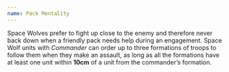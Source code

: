 ```yaml
---
name: Pack Mentality
---
```

Space Wolves prefer to fight up close to the enemy and therefore never back down when a friendly pack needs help during an engagement. Space Wolf units with _Commander_ can order up to three formations of troops to follow them when they make an assault, as long as all the formations have at least one unit within **10cm** of a unit from the commander’s formation.